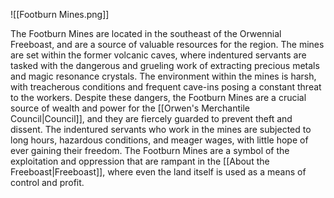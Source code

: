 ![[Footburn Mines.png]]

The Footburn Mines are located in the southeast of the Orwennial Freeboast, and are a source of valuable resources for the region. The mines are set within the former volcanic caves, where indentured servants are tasked with the dangerous and grueling work of extracting precious metals and magic resonance crystals. The environment within the mines is harsh, with treacherous conditions and frequent cave-ins posing a constant threat to the workers. Despite these dangers, the Footburn Mines are a crucial source of wealth and power for the [[Orwen's Merchantile Council|Council]], and they are fiercely guarded to prevent theft and dissent. The indentured servants who work in the mines are subjected to long hours, hazardous conditions, and meager wages, with little hope of ever gaining their freedom. The Footburn Mines are a symbol of the exploitation and oppression that are rampant in the [[About the Freeboast|Freeboast]], where even the land itself is used as a means of control and profit.